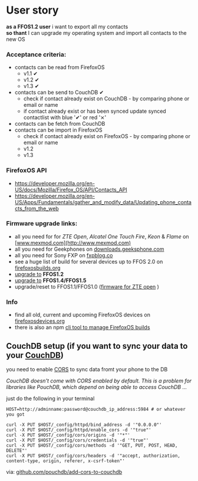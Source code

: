 # User story

**as a  FFOS1.2 user** i want to export all my contacts  
**so thant** I can upgrade my operating system and import all contacts to the new OS

### Acceptance criteria:

* contacts can be read from FirefoxOS
  * v1.1 ✔
  * v1.2 ✔
  * v1.3 ✔
* contacts can be send to CouchDB ✔
  * check if contact already exist on CouchDB - by comparing phone or email or name
  * if contact already exist or has been synced update synced contactlist with blue '✔' or red '⨯'
* contacts can be fetch from CouchDB
* contacts can be import in FirefoxOS
  * check if contact already exist on FirefoxOS - by comparing phone or email or name
  * v1.2
  * v1.3

### FirefoxOS API

* https://developer.mozilla.org/en-US/docs/Mozilla/Firefox_OS/API/Contacts_API
* https://developer.mozilla.org/en-US/Apps/Fundamentals/gather_and_modify_data/Updating_phone_contacts_from_the_web
 
### Firmware upgrade links:

* all you need for for *ZTE Open*, *Alcatel One Touch Fire*, *Keon* & *Flame* on [www.mexmod.com](http://www.mexmod.com)
* all you need for Geekphones on [downloads.geeksphone.com](http://downloads.geeksphone.com)
* all you need for Sony FXP on [fxpblog.co](http://fxpblog.co/firefox/nightly)
*  see a huge list of build for several devices up to FFOS 2.0 on [firefoxosbuilds.org](https://firefoxos.mozilla.community/devices) 
* [upgrade to](https://hacks.mozilla.org/2014/01/upgrading-your-zte-open-to-firefox-1-1-or-1-2-fastboot-enabled/) **FFOS1.2**
* [upgrade to](http://opendirective.net/blog/2014/04/success-firefox-os-1-4-built-and-running-on-zte-open/) **FFOS1.4/FFOS1.5**
* upgrade/reset to FFOS1.1/FFOS1.0  ([firmware for ZTE open](http://www.ztedevice.com/support/smart_phone/b5a2981a-1714-4ac7-89e1-630e93e220f8.html) )

### Info

* find all old, current and upcoming FirefoxOS devices on [firefoxosdevices.org](https://firefoxosdevices.org)
* there is also an npm [cli tool to manage FirefoxOS builds](https://www.npmjs.com/package/fxosbuilds)

## CouchDB setup (if you want to sync your data to your [CouchDB](https://couchdb.apache.org))

you need to enable [CORS](https://en.wikipedia.org/wiki/Cross-origin_resource_sharing) to sync data fromt your phone to the DB

*CouchDB doesn't come with CORS enabled by default. This is a problem for libraries like PouchDB, which depend on being able to access CouchDB ...*

just do the following in your terminal

```
HOST=http://adminname:password@couchdb_ip_address:5984 # or whatever you got

curl -X PUT $HOST/_config/httpd/bind_address -d '"0.0.0.0"'
curl -X PUT $HOST/_config/httpd/enable_cors -d '"true"'
curl -X PUT $HOST/_config/cors/origins -d '"*"'
curl -X PUT $HOST/_config/cors/credentials -d '"true"'
curl -X PUT $HOST/_config/cors/methods -d '"GET, PUT, POST, HEAD, DELETE"'
curl -X PUT $HOST/_config/cors/headers -d '"accept, authorization, content-type, origin, referer, x-csrf-token"'
```

via: [github.com/pouchdb/add-cors-to-couchdb](https://github.com/pouchdb/add-cors-to-couchdb#what-it-does)
